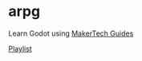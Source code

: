 # arpg
Learn Godot using [MakerTech Guides](https://www.youtube.com/@MakerTech)

[Playlist](https://www.youtube.com/watch?v=0mUoRdYe0s4&list=PLMQtM2GgbPEWKQuyv9sXHwGWDXLY3Zjpw&ab_channel=MakerTech)
